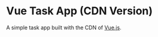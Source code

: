 # Vue Task App (CDN Version)

A simple task app built with the CDN of [Vue.js](https://vuejs.org/).

